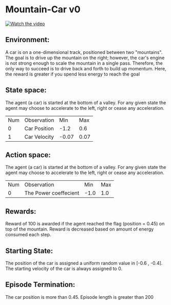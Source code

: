 # Mountain-Car v0
[![Watch the video](https://j.gifs.com/LZPV6v.gif)](https://gym.openai.com/videos/2019-10-21--mqt8Qj1mwo/MountainCar-v0/original.mp4)

## Environment:
A car is on a one-dimensional track, positioned between two "mountains". The goal is to drive up the mountain on the right; however, the car's engine is not strong enough to scale the mountain in a single pass. Therefore, the only way to succeed is to drive back and forth to build up momentum. Here, the reward is greater if you spend less energy to reach the goal

## State space:
The agent (a car) is started at the bottom of a valley. For any given state the agent may choose to accelerate to the left, right or cease any acceleration.
<table>
  <tr>
    <td>Num</td>
    <td>Observation</td>
    <td>Min</td>
    <td>Max</td>
  </tr>
  <tr>
    <td>0</td>
    <td>Car Position</td>
    <td>-1.2</td>
    <td>0.6</td>
  </tr>
    <tr>
    <td>1</td>
    <td>Car Velocity</td>
    <td>-0.07</td>
    <td>0.07</td>
  </tr>
</table>

## Action space:
The agent (a car) is started at the bottom of a valley. For any given state the agent may choose to accelerate to the left, right or cease any acceleration.
<table>
  <tr>
    <td>Num</td>
    <td>Observation</td>
    <td>Min</td>
    <td>Max</td>
  </tr>
  <tr>
    <td>0</td>
    <td>The Power coeffecient</td>
    <td>-1.0</td>
    <td>1.0</td>
  </tr>
</table>

## Rewards:
Reward of 100 is awarded if the agent reached the flag (position = 0.45) on top of the mountain. Reward is decreased based on amount of energy consumed each step.
## Starting State:
The position of the car is assigned a uniform random value in [-0.6 , -0.4]. The starting velocity of the car is always assigned to 0.
## Episode Termination:
The car position is more than 0.45. Episode length is greater than 200
